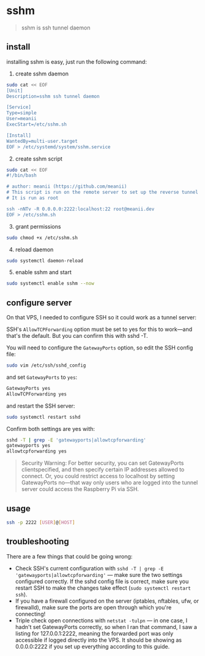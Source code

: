 # sshm 
> sshm is ssh tunnel daemon

## install
installing sshm is easy, just run the following command:

1. create sshm daemon
```bash
sudo cat << EOF
[Unit]
Description=sshm ssh tunnel daemon

[Service]
Type=simple
User=meanii
ExecStart=/etc/sshm.sh

[Install]
WantedBy=multi-user.target
EOF > /etc/systemd/system/sshm.service
```

2. create sshm script
```bash
sudo cat << EOF
#!/bin/bash 

# author: meanii (https://github.com/meanii)
# This script is run on the remote server to set up the reverse tunnel
# It is run as root

ssh -nNTv -R 0.0.0.0:2222:localhost:22 root@meanii.dev
EOF > /etc/sshm.sh
```

3. grant permissions
```bash
sudo chmod +x /etc/sshm.sh
```

4. reload daemon
```bash
sudo systemctl daemon-reload
```

5. enable sshm and start
```bash
sudo systemctl enable sshm --now
```

## configure server
On that VPS, I needed to configure SSH so it could work as a tunnel server:

SSH's `AllowTCPForwarding` option must be set to yes for this to work—and that's the default. But you can confirm this with sshd -T.

You will need to configure the `GatewayPorts` option, so edit the SSH config file:
```bash
sudo vim /etc/ssh/sshd_config
```
and set `GatewayPorts` to `yes`:
```bash
GatewayPorts yes
AllowTCPForwarding yes
```
and restart the SSH server:
```bash
sudo systemctl restart sshd
```

Confirm both settings are yes with:
```bash
sshd -T | grep -E 'gatewayports|allowtcpforwarding'
gatewayports yes
allowtcpforwarding yes
```
> Security Warning: For better security, you can set GatewayPorts clientspecified, and then specify certain IP addresses allowed to connect. Or, you could restrict access to localhost by setting GatewayPorts no—that way only users who are logged into the tunnel server could access the Raspberry Pi via SSH.

## usage
```bash
ssh -p 2222 [USER]@[HOST]
```
## troubleshooting
There are a few things that could be going wrong:
- Check SSH's current configuration with `sshd -T | grep -E 'gatewayports|allowtcpforwarding'` — make sure the two settings configured correctly. If the sshd config file is correct, make sure you restart SSH to make the changes take effect (`sudo systemctl restart ssh`).
- If you have a firewall configured on the server (iptables, nftables, ufw, or firewalld), make sure the ports are open through which you're connecting!
- Triple check open connections with `netstat -tulpn` — in one case, I hadn't set GatewayPorts correctly, so when I ran that command, I saw a listing for 127.0.0.1:2222, meaning the forwarded port was only accessible if logged directly into the VPS. It should be showing as 0.0.0.0:2222 if you set up everything according to this guide.
